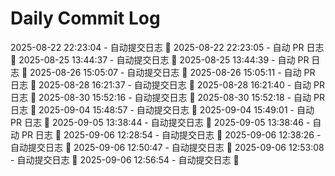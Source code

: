 # Daily Commit Log
2025-08-22 22:23:04 - 自动提交日志 🌱
2025-08-22 22:23:05 - 自动 PR 日志 🌱
2025-08-25 13:44:37 - 自动提交日志 🌱
2025-08-25 13:44:39 - 自动 PR 日志 🌱
2025-08-26 15:05:07 - 自动提交日志 🌱
2025-08-26 15:05:11 - 自动 PR 日志 🌱
2025-08-28 16:21:37 - 自动提交日志 🌱
2025-08-28 16:21:40 - 自动 PR 日志 🌱
2025-08-30 15:52:16 - 自动提交日志 🌱
2025-08-30 15:52:18 - 自动 PR 日志 🌱
2025-09-04 15:48:57 - 自动提交日志 🌱
2025-09-04 15:49:01 - 自动 PR 日志 🌱
2025-09-05 13:38:44 - 自动提交日志 🌱
2025-09-05 13:38:46 - 自动 PR 日志 🌱
2025-09-06 12:28:54 - 自动提交日志 🌱
2025-09-06 12:38:26 - 自动提交日志 🌱
2025-09-06 12:50:47 - 自动提交日志 🌱
2025-09-06 12:53:08 - 自动提交日志 🌱
2025-09-06 12:56:54 - 自动提交日志 🌱
